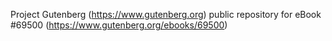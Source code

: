 Project Gutenberg (https://www.gutenberg.org) public repository for
eBook #69500 (https://www.gutenberg.org/ebooks/69500)

